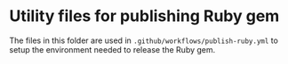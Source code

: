 # Utility files for publishing Ruby gem

The files in this folder are used in `.github/workflows/publish-ruby.yml` to setup the environment needed to release the Ruby gem.
